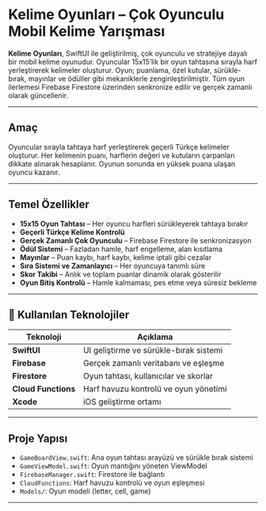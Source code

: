 # Kelime Oyunları – Çok Oyunculu Mobil Kelime Yarışması

**Kelime Oyunları**, SwiftUI ile geliştirilmiş, çok oyunculu ve stratejiye dayalı bir mobil kelime oyunudur. Oyuncular 15x15’lik bir oyun tahtasına sırayla harf yerleştirerek kelimeler oluşturur. Oyun; puanlama, özel kutular, sürükle-bırak, mayınlar ve ödüller gibi mekaniklerle zenginleştirilmiştir. Tüm oyun ilerlemesi Firebase Firestore üzerinden senkronize edilir ve gerçek zamanlı olarak güncellenir.

---

## Amaç

Oyuncular sırayla tahtaya harf yerleştirerek geçerli Türkçe kelimeler oluşturur. Her kelimenin puanı, harflerin değeri ve kutuların çarpanları dikkate alınarak hesaplanır. Oyunun sonunda en yüksek puana ulaşan oyuncu kazanır.

---

## Temel Özellikler

- **15x15 Oyun Tahtası** – Her oyuncu harfleri sürükleyerek tahtaya bırakır
- **Geçerli Türkçe Kelime Kontrolü**
- **Gerçek Zamanlı Çok Oyunculu** – Firebase Firestore ile senkronizasyon
- **Ödül Sistemi** – Fazladan hamle, harf engelleme, alan kısıtlama
- **Mayınlar** – Puan kaybı, harf kaybı, kelime iptali gibi cezalar
- **Sıra Sistemi ve Zamanlayıcı** – Her oyuncuya tanımlı süre
- **Skor Takibi** – Anlık ve toplam puanlar dinamik olarak gösterilir
- **Oyun Bitiş Kontrolü** – Hamle kalmaması, pes etme veya süresiz bekleme

---

## 🔧 Kullanılan Teknolojiler

| Teknoloji       | Açıklama                             |
|----------------|--------------------------------------|
| **SwiftUI**     | UI geliştirme ve sürükle-bırak sistemi |
| **Firebase**    | Gerçek zamanlı veritabanı ve eşleşme |
| **Firestore**   | Oyun tahtası, kullanıcılar ve skorlar |
| **Cloud Functions** | Harf havuzu kontrolü ve oyun yönetimi |
| **Xcode**       | iOS geliştirme ortamı                |

---

## Proje Yapısı

- `GameBoardView.swift`: Ana oyun tahtası arayüzü ve sürükle bırak sistemi
- `GameViewModel.swift`: Oyun mantığını yöneten ViewModel
- `FirebaseManager.swift`: Firestore ile bağlantı
- `CloudFunctions`: Harf havuzu kontrolü ve oyun eşleşmesi
- `Models/`: Oyun modeli (letter, cell, game)

---

